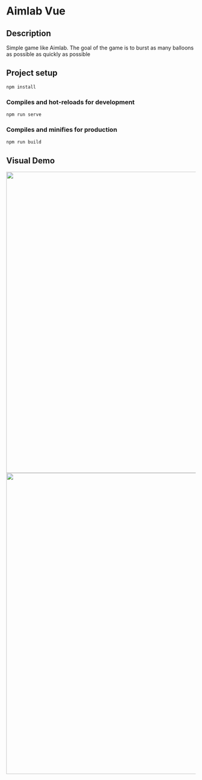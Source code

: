 # Aimlab Vue

## Description
Simple game like Aimlab. The goal of the game is to burst as many balloons as possible as quickly as possible

## Project setup
```
npm install
```

### Compiles and hot-reloads for development
```
npm run serve
```

### Compiles and minifies for production
```
npm run build
```

## Visual Demo
<p>
    <img alt="" src="https://i.imgur.com/lXRVGsq.jpg" width="800"/>
    <img src="https://i.imgur.com/S5jhjC8.jpg" width="800" />
</p>
